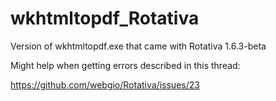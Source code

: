 # wkhtmltopdf_Rotativa
Version of wkhtmltopdf.exe that came with Rotativa 1.6.3-beta 

Might help when getting errors described in this thread: 

https://github.com/webgio/Rotativa/issues/23
